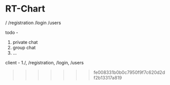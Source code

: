 # RT-Chart

/
/registration
/login
/users

todo -
1. private chat
2. group chat
3. ...

client - 
1./, /registration, /login, /users
>>>>>>> fe008331b0b0c7950f9f7c620d2df2b13317a819
